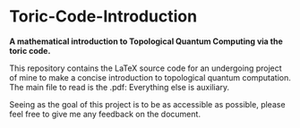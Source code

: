 # Toric-Code-Introduction
**A mathematical introduction to Topological Quantum Computing via the toric code.** 

This repository contains the LaTeX source code for an undergoing project of mine to make a concise introduction to topological quantum computation.
The main file to read is the .pdf: Everything else is auxiliary.

Seeing as the goal of this project is to be as accessible as possible, please feel free to give me any feedback on the document.
